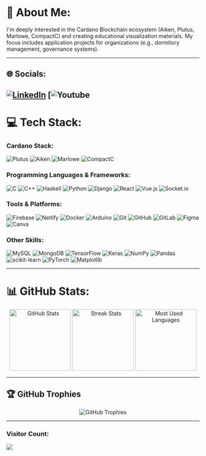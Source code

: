 # 🦁 About Me:
I'm deeply interested in the Cardano Blockchain ecosystem (Aiken, Plutus, Marlowe, CompactC) and creating educational visualization materials. My focus includes application projects for organizations (e.g., dormitory management, governance systems).

---

## 🌐 Socials:
[![LinkedIn](https://img.shields.io/badge/LinkedIn-%230077B5.svg?logo=linkedin&logoColor=white)](https://linkedin.com/in/bqminhvn)
[![Youtube](https://www.youtube.com/@DirectedbyMinhBui)
---

# 💻 Tech Stack:
### Cardano Stack:
![Plutus](https://img.shields.io/badge/Plutus-%234A4A55.svg?style=flat&logo=cardano&logoColor=white) 
![Aiken](https://img.shields.io/badge/Aiken-%235e5086.svg?style=flat&logo=haskell&logoColor=white)
![Marlowe](https://img.shields.io/badge/Marlowe-%232D3748.svg?style=flat&logo=cardano&logoColor=white)
![CompactC](https://img.shields.io/badge/CompactC-%230078D7.svg?style=flat&logo=midnight&logoColor=white)

### Programming Languages & Frameworks:
![C](https://img.shields.io/badge/C-%2300599C.svg?style=flat&logo=c&logoColor=white) 
![C++](https://img.shields.io/badge/C++-%2300599C.svg?style=flat&logo=c%2B%2B&logoColor=white) 
![Haskell](https://img.shields.io/badge/Haskell-%235e5086.svg?style=flat&logo=haskell&logoColor=white) 
![Python](https://img.shields.io/badge/Python-%233670A0.svg?style=flat&logo=python&logoColor=%23ffdd54) 
![Django](https://img.shields.io/badge/Django-%23092E20.svg?style=flat&logo=django&logoColor=white) 
![React](https://img.shields.io/badge/React-%2320232a.svg?style=flat&logo=react&logoColor=%2361DAFB) 
![Vue.js](https://img.shields.io/badge/Vue.js-%2335495e.svg?style=flat&logo=vuedotjs&logoColor=%234FC08D) 
![Socket.io](https://img.shields.io/badge/Socket.io-%23010101.svg?style=flat&logo=socket.io&logoColor=white)

### Tools & Platforms:
![Firebase](https://img.shields.io/badge/Firebase-%23039BE5.svg?style=flat&logo=firebase) 
![Netlify](https://img.shields.io/badge/Netlify-%23000000.svg?style=flat&logo=netlify&logoColor=#00C7B7) 
![Docker](https://img.shields.io/badge/Docker-%230db7ed.svg?style=flat&logo=docker&logoColor=white) 
![Arduino](https://img.shields.io/badge/Arduino-%2300979D.svg?style=flat&logo=arduino&logoColor=white) 
![Git](https://img.shields.io/badge/Git-%23F05033.svg?style=flat&logo=git&logoColor=white) 
![GitHub](https://img.shields.io/badge/GitHub-%23121011.svg?style=flat&logo=github&logoColor=white) 
![GitLab](https://img.shields.io/badge/GitLab-%23181717.svg?style=flat&logo=gitlab&logoColor=white) 
![Figma](https://img.shields.io/badge/Figma-%23F24E1E.svg?style=flat&logo=figma&logoColor=white) 
![Canva](https://img.shields.io/badge/Canva-%2300C4CC.svg?style=flat&logo=Canva&logoColor=white)

### Other Skills:
![MySQL](https://img.shields.io/badge/MySQL-%234479A1.svg?style=flat&logo=mysql&logoColor=white) 
![MongoDB](https://img.shields.io/badge/MongoDB-%234ea94b.svg?style=flat&logo=mongodb&logoColor=white) 
![TensorFlow](https://img.shields.io/badge/TensorFlow-%23FF6F00.svg?style=flat&logo=TensorFlow&logoColor=white) 
![Keras](https://img.shields.io/badge/Keras-%23D00000.svg?style=flat&logo=Keras&logoColor=white) 
![NumPy](https://img.shields.io/badge/NumPy-%23013243.svg?style=flat&logo=numpy&logoColor=white) 
![Pandas](https://img.shields.io/badge/Pandas-%23150458.svg?style=flat&logo=pandas&logoColor=white) 
![scikit-learn](https://img.shields.io/badge/scikit--learn-%23F7931E.svg?style=flat&logo=scikit-learn&logoColor=white) 
![PyTorch](https://img.shields.io/badge/PyTorch-%23EE4C2C.svg?style=flat&logo=PyTorch&logoColor=white) 
![Matplotlib](https://img.shields.io/badge/Matplotlib-%23ffffff.svg?style=flat&logo=Matplotlib&logoColor=black)

---

# 📊 GitHub Stats:
<div align="center">
  <img src="https://github-readme-stats.vercel.app/api?username=Minhcardanian&theme=radical&hide_border=false&include_all_commits=true&count_private=true" alt="GitHub Stats" height="160px"/>
  <img src="https://github-readme-streak-stats.herokuapp.com?user=Minhcardanian&theme=radical&hide_border=false" alt="Streak Stats" height="160px"/>
  <img src="https://github-readme-stats.vercel.app/api/top-langs/?username=Minhcardanian&theme=radical&hide_border=false&layout=compact" alt="Most Used Languages" height="160px"/>
</div>

---

## 🏆 GitHub Trophies
<div align="center">
  <img src="https://github-profile-trophy.vercel.app/?username=Minhcardanian&theme=darkhub&no-frame=true&margin-w=10" alt="GitHub Trophies"/>
</div>

---

### Visitor Count:
[![](https://visitcount.itsvg.in/api?id=Minhcardanian&icon=2&color=4)](https://visitcount.itsvg.in)
